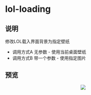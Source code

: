 # lol-loading

## 说明
修改LOL载入界面背景为指定壁纸
* 调用方式A 无参数 - 使用当前桌面壁纸
* 调用方式B 带一个参数 - 使用指定图片


## 预览
<div align=center><img src="https://github.com/bjc5233/lol-loading/raw/master/resources/demo.png"/></div>
